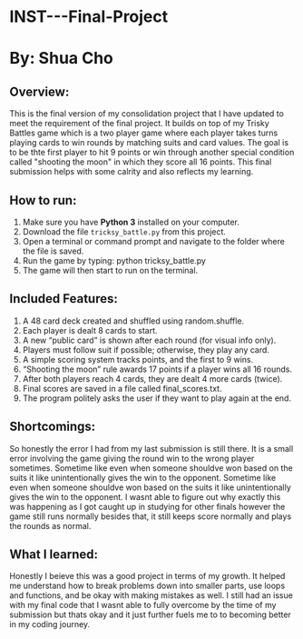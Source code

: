 # INST---Final-Project
# By: Shua Cho

## Overview:

This is the final version of my consolidation project that I have updated to meet the requirement of the final project. It builds on top of my Trisky Battles game which is a two player game where each player takes turns playing cards to win rounds by matching suits and card values. The goal is to be thte first player to hit 9 points or win through another special condition called "shooting the moon" in which they score all 16 points. This final submission helps with some calrity and also reflects my learning. 

## How to run:

1. Make sure you have **Python 3** installed on your computer.
2. Download the file `tricksy_battle.py` from this project.
3. Open a terminal or command prompt and navigate to the folder where the file is saved.
4. Run the game by typing:  python tricksy_battle.py
5. The game will then start to run on the terminal.

## Included Features: 

1. A 48 card deck created and shuffled using random.shuffle.
2. Each player is dealt 8 cards to start.
3. A new “public card” is shown after each round (for visual info only).
4. Players must follow suit if possible; otherwise, they play any card.
5. A simple scoring system tracks points, and the first to 9 wins.
6. “Shooting the moon” rule awards 17 points if a player wins all 16 rounds.
7. After both players reach 4 cards, they are dealt 4 more cards (twice).
8. Final scores are saved in a file called final_scores.txt.
9. The program politely asks the user if they want to play again at the end.

## Shortcomings:

So honestly the error I had from my last submission is still there. It is a small error involving the game giving the round win to the wrong player sometimes. Sometime like even when someone shouldve won based on the suits it like unintentionally gives the win to the opponent. Sometime like even when someone shouldve won based on the suits it like unintentionally gives the win to the opponent. I wasnt able to figure out why exactly this was happening as I got caught up in studying for other finals however the game still runs normally besides that, it still keeps score normally and plays the rounds as normal. 

## What I learned:

Honestly I beieve this was a good project in terms of my growth. It helped me understand how to break problems down into smaller parts, use loops and functions, and be okay with making mistakes as well. I still had an issue with my final code that I wasnt able to fully overcome by the time of my submission but thats okay and it just further fuels me to to becoming better in my coding journey. 

